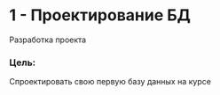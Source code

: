 # 1 - Проектирование БД

Разработка проекта

### Цель:
Спроектировать свою первую базу данных на курсе
